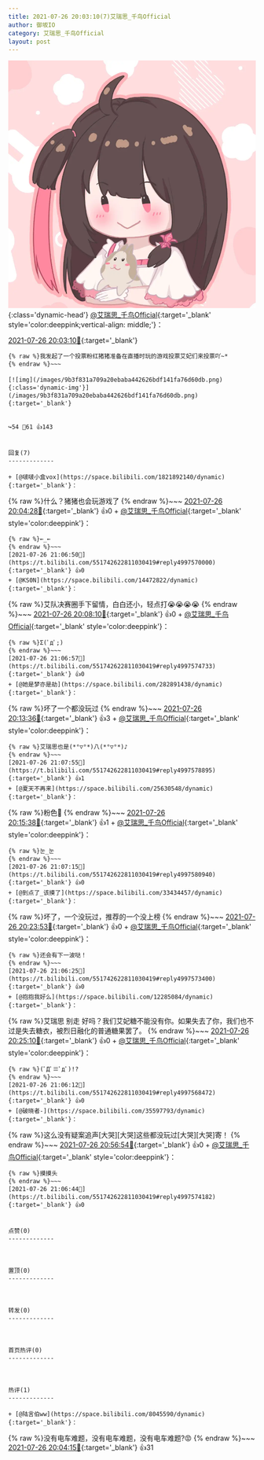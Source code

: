 ```yaml
---
title: 2021-07-26 20:03:10(7)艾瑞思_千鸟Official
author: 御坂IO
category: 艾瑞思_千鸟Official
layout: post
---
```


![img](/images/7e08840c56f251de28bdf766b647bd5fe9a5d50a.jpg){:class='dynamic-head'}
[@艾瑞思_千鸟Official](https://space.bilibili.com/1090010845/dynamic){:target='_blank' style='color:deeppink;vertical-align: middle;'}：

[2021-07-26 20:03:10🔗](https://t.bilibili.com/551742622811030419){:target='_blank'}

~~~
{% raw %}我发起了一个投票​粉红猪猪准备在直播时玩的游戏投票艾妃们来投票吖~*
{% endraw %}~~~

[![img](/images/9b3f831a709a20ebaba442626bdf141fa76d60db.png){:class='dynamic-img'}](/images/9b3f831a709a20ebaba442626bdf141fa76d60db.png){:target='_blank'}


↪️54 💬61 👍143


回复(7)
-------------

+ [@啵啵小盒vox](https://space.bilibili.com/1821892140/dynamic){:target='_blank'}：
~~~
{% raw %}什么？猪猪也会玩游戏了
{% endraw %}~~~
[2021-07-26 20:04:28🔗](https://t.bilibili.com/551742622811030419#reply4997120411){:target='_blank'} 👍0
    + [@艾瑞思_千鸟Official](https://space.bilibili.com/1090010845/dynamic){:target='_blank' style='color:deeppink'}：
~~~
{% raw %}←_←
{% endraw %}~~~
[2021-07-26 21:06:50🔗](https://t.bilibili.com/551742622811030419#reply4997570000){:target='_blank'} 👍0
+ [@KS0N](https://space.bilibili.com/14472822/dynamic){:target='_blank'}：
~~~
{% raw %}艾队决赛圈手下留情，白白还小，轻点打😭😭😭😭
{% endraw %}~~~
[2021-07-26 20:08:10🔗](https://t.bilibili.com/551742622811030419#reply4997145013){:target='_blank'} 👍0
    + [@艾瑞思_千鸟Official](https://space.bilibili.com/1090010845/dynamic){:target='_blank' style='color:deeppink'}：
~~~
{% raw %}Σ(ﾟдﾟ;)
{% endraw %}~~~
[2021-07-26 21:06:57🔗](https://t.bilibili.com/551742622811030419#reply4997574733){:target='_blank'} 👍0
+ [@她是梦亦是劫](https://space.bilibili.com/282891438/dynamic){:target='_blank'}：
~~~
{% raw %}坏了一个都没玩过
{% endraw %}~~~
[2021-07-26 20:13:36🔗](https://t.bilibili.com/551742622811030419#reply4997177818){:target='_blank'} 👍3
    + [@艾瑞思_千鸟Official](https://space.bilibili.com/1090010845/dynamic){:target='_blank' style='color:deeppink'}：
~~~
{% raw %}艾瑞思也是(*°▽°*)八(*°▽°*)♪
{% endraw %}~~~
[2021-07-26 21:07:55🔗](https://t.bilibili.com/551742622811030419#reply4997578895){:target='_blank'} 👍1
+ [@夏天不再来](https://space.bilibili.com/25630548/dynamic){:target='_blank'}：
~~~
{% raw %}粉色🐽
{% endraw %}~~~
[2021-07-26 20:15:38🔗](https://t.bilibili.com/551742622811030419#reply4997192832){:target='_blank'} 👍1
    + [@艾瑞思_千鸟Official](https://space.bilibili.com/1090010845/dynamic){:target='_blank' style='color:deeppink'}：
~~~
{% raw %}눈_눈
{% endraw %}~~~
[2021-07-26 21:07:15🔗](https://t.bilibili.com/551742622811030419#reply4997580940){:target='_blank'} 👍0
+ [@到点了_该摸了](https://space.bilibili.com/33434457/dynamic){:target='_blank'}：
~~~
{% raw %}坏了，一个没玩过，推荐的一个没上榜
{% endraw %}~~~
[2021-07-26 20:23:53🔗](https://t.bilibili.com/551742622811030419#reply4997258002){:target='_blank'} 👍0
    + [@艾瑞思_千鸟Official](https://space.bilibili.com/1090010845/dynamic){:target='_blank' style='color:deeppink'}：
~~~
{% raw %}还会有下一波哒！
{% endraw %}~~~
[2021-07-26 21:06:25🔗](https://t.bilibili.com/551742622811030419#reply4997573400){:target='_blank'} 👍0
+ [@抱抱我好么](https://space.bilibili.com/12285084/dynamic){:target='_blank'}：
~~~
{% raw %}艾瑞思 别走 好吗？我们艾妃糖不能没有你。如果失去了你，我们也不过是失去糖衣，被烈日融化的普通糖果罢了。
{% endraw %}~~~
[2021-07-26 20:25:10🔗](https://t.bilibili.com/551742622811030419#reply4997266368){:target='_blank'} 👍0
    + [@艾瑞思_千鸟Official](https://space.bilibili.com/1090010845/dynamic){:target='_blank' style='color:deeppink'}：
~~~
{% raw %}(ﾟДﾟ≡ﾟдﾟ)!?
{% endraw %}~~~
[2021-07-26 21:06:12🔗](https://t.bilibili.com/551742622811030419#reply4997568472){:target='_blank'} 👍0
+ [@破晓者-](https://space.bilibili.com/35597793/dynamic){:target='_blank'}：
~~~
{% raw %}这么没有疑案追声[大哭][大哭]这些都没玩过[大哭][大哭]寄！
{% endraw %}~~~
[2021-07-26 20:56:54🔗](https://t.bilibili.com/551742622811030419#reply4997501904){:target='_blank'} 👍0
    + [@艾瑞思_千鸟Official](https://space.bilibili.com/1090010845/dynamic){:target='_blank' style='color:deeppink'}：
~~~
{% raw %}摸摸头
{% endraw %}~~~
[2021-07-26 21:06:44🔗](https://t.bilibili.com/551742622811030419#reply4997574182){:target='_blank'} 👍0


点赞(0)
-------------



置顶(0)
-------------



转发(0)
-------------



首页热评(0)
-------------



热评(1)
-------------

+ [@陆言伯ww](https://space.bilibili.com/8045590/dynamic){:target='_blank'}：
~~~
{% raw %}没有电车难题，没有电车难题，没有电车难题?😡
{% endraw %}~~~
[2021-07-26 20:04:15🔗](https://t.bilibili.com/551742622811030419#reply4997109851){:target='_blank'} 👍31


